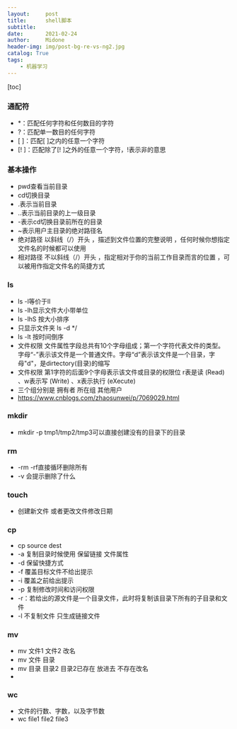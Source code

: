 ```yaml
---
layout:     post
title:      shell脚本
subtitle:   
date:       2021-02-24
author:     Midone
header-img: img/post-bg-re-vs-ng2.jpg
catalog: True
tags:
    - 机器学习
---
```


[toc]
### 通配符

- *：匹配任何字符和任何数目的字符
- ?：匹配单一数目的任何字符
- [ ]：匹配[ ]之内的任意一个字符
- [! ]：匹配除了[! ]之外的任意一个字符，!表示非的意思

### 基本操作
- pwd查看当前目录
- cd切换目录
- .表示当前目录
- ..表示当前目录的上一级目录
- -表示cd切换目录前所在的目录
- ~表示用户主目录的绝对路径名
- 绝对路径 以斜线（/）开头 ，描述到文件位置的完整说明 ，任何时候你想指定文件名的时候都可以使用
- 相对路径 不以斜线（/）开头 ，指定相对于你的当前工作目录而言的位置 ，可以被用作指定文件名的简捷方式

### ls
- ls -l等价于ll
- ls -lh显示文件大小带单位
- ls -lhS 按大小排序
- 只显示文件夹 ls -d */
- ls -lt 按时间倒序
- 文件权限 文件属性字段总共有10个字母组成；第一个字符代表文件的类型。字母“-”表示该文件是一个普通文件。字母“d”表示该文件是一个目录，字母"d"，是dirtectory(目录)的缩写
- 文件权限 第1字符的后面9个字母表示该文件或目录的权限位 r表是读 (Read) 、w表示写 (Write) 、x表示执行 (eXecute)
- 三个组分别是 拥有者 所在组 其他用户
- https://www.cnblogs.com/zhaosunwei/p/7069029.html

### mkdir
- mkdir -p tmp1/tmp2/tmp3可以直接创建没有的目录下的目录

### rm
- -rm -rf直接循环删除所有
- -v 会提示删除了什么

### touch
- 创建新文件 或者更改文件修改日期

### cp
- cp source dest
- -a 复制目录时候使用 保留链接 文件属性
- -d 保留快捷方式
- -f 覆盖目标文件不给出提示
- -i 覆盖之前给出提示
- -p 复制修改时间和访问权限
- -r：若给出的源文件是一个目录文件，此时将复制该目录下所有的子目录和文件
- -l 不复制文件 只生成链接文件

### mv
- mv 文件1 文件2 改名
- mv 文件 目录 
- mv 目录 目录2  目录2已存在 放进去 不存在改名
-

### wc

- 文件的行数、字数，以及字节数
- wc file1 file2 file3